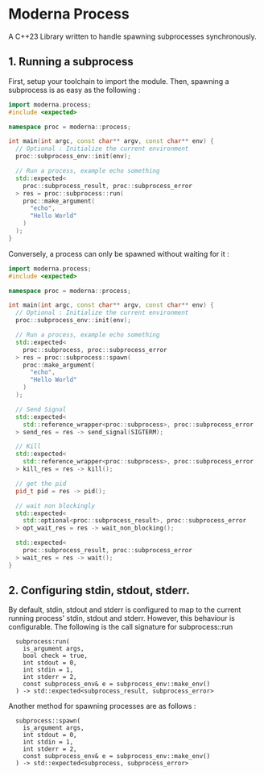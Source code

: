 # Moderna Process
A C++23 Library written to handle spawning subprocesses synchronously. 

## 1. Running a subprocess
First, setup your toolchain to import the module. Then, spawning a subprocess is as easy as the following : 
```cpp
import moderna.process;
#include <expected>

namespace proc = moderna::process;

int main(int argc, const char** argv, const char** env) {
  // Optional : Initialize the current environment
  proc::subprocess_env::init(env);

  // Run a process, example echo something
  std::expected<
    proc::subprocess_result, proc::subprocess_error
  > res = proc::subprocess::run(
    proc::make_argument(
      "echo", 
      "Hello World"
    )
  );
}
```
Conversely, a process can only be spawned without waiting for it : 
```cpp
import moderna.process;
#include <expected>

namespace proc = moderna::process;

int main(int argc, const char** argv, const char** env) {
  // Optional : Initialize the current environment
  proc::subprocess_env::init(env);

  // Run a process, example echo something
  std::expected<
    proc::subprocess, proc::subprocess_error
  > res = proc::subprocess::spawn(
    proc::make_argument(
      "echo", 
      "Hello World"
    )
  );

  // Send Signal
  std::expected<
    std::reference_wrapper<proc::subprocess>, proc::subprocess_error
  > send_res = res -> send_signal(SIGTERM);

  // Kill
  std::expected<
    std::reference_wrapper<proc::subprocess>, proc::subprocess_error
  > kill_res = res -> kill();

  // get the pid
  pid_t pid = res -> pid();

  // wait non blockingly
  std::expected<
    std::optional<proc::subprocess_result>, proc::subprocess_error
  > opt_wait_res = res -> wait_non_blocking();

  std::expected<
    proc::subprocess_result, proc::subprocess_error
  > wait_res = res -> wait();
}
```

## 2. Configuring stdin, stdout, stderr. 
By default, stdin, stdout and stderr is configured to map to the current running process' stdin, stdout and stderr. However, this behaviour is configurable. The following is the call signature for subprocess::run
```
  subprocess:run(
    is_argument args,
    bool check = true,
    int stdout = 0,
    int stdin = 1,
    int stderr = 2,
    const subprocess_env& e = subprocess_env::make_env()
  ) -> std::expected<subprocess_result, subprocess_error>
```
Another method for spawning processes are as follows :
```
  subprocess::spawn(
    is_argument args,
    int stdout = 0,
    int stdin = 1,
    int stderr = 2,
    const subprocess_env& e = subprocess_env::make_env()
  ) -> std::expected<subprocess, subprocess_error>
```
